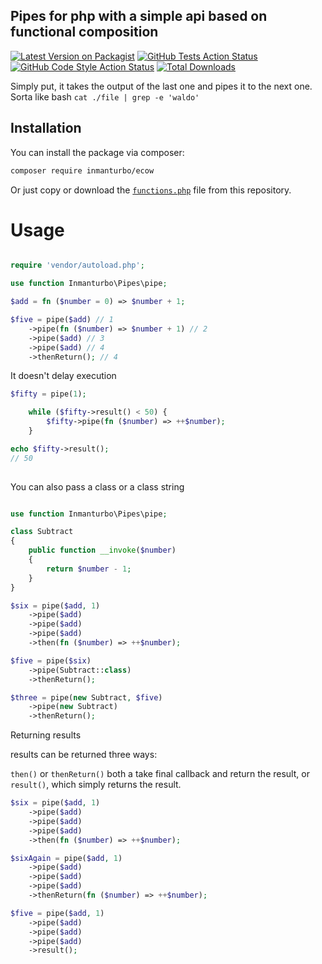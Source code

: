 ## Pipes for php with a simple api based on functional composition

[![Latest Version on Packagist](https://img.shields.io/packagist/v/inmanturbo/pipes.svg?style=flat-square)](https://packagist.org/packages/inmanturbo/pipes)
[![GitHub Tests Action Status](https://img.shields.io/github/actions/workflow/status/inmanturbo/pipes/run-tests.yml?branch=main&label=tests&style=flat-square)](https://github.com/inmanturbo/pipes/actions?query=workflow%3Arun-tests+branch%3Amain)
[![GitHub Code Style Action Status](https://img.shields.io/github/actions/workflow/status/inmanturbo/pipes/fix-php-code-style-issues.yml?branch=main&label=code%20style&style=flat-square)](https://github.com/inmanturbo/pipes/actions?query=workflow%3A"Fix+PHP+code+style+issues"+branch%3Amain)
[![Total Downloads](https://img.shields.io/packagist/dt/inmanturbo/pipes.svg?style=flat-square)](https://packagist.org/packages/inmanturbo/pipes)

Simply put, it takes the output of the last one and pipes it to the next one. Sorta like bash  `cat ./file | grep -e 'waldo'`

## Installation

You can install the package via composer:

```bash
composer require inmanturbo/ecow
```

Or just copy or download the [`functions.php`](https://github.com/inmanturbo/pipes/blob/main/functions.php) file from this repository.

# Usage


```php

require 'vendor/autoload.php';

use function Inmanturbo\Pipes\pipe;

$add = fn ($number = 0) => $number + 1;

$five = pipe($add) // 1
    ->pipe(fn ($number) => $number + 1) // 2
    ->pipe($add) // 3
    ->pipe($add) // 4
    ->thenReturn(); // 4
```

It doesn't delay execution

```php
$fifty = pipe(1);

    while ($fifty->result() < 50) {
        $fifty->pipe(fn ($number) => ++$number);
    }

echo $fifty->result();
// 50
     
```

You can also pass a class or a class string

```php

use function Inmanturbo\Pipes\pipe;

class Subtract
{
    public function __invoke($number)
    {
        return $number - 1;
    }
}

$six = pipe($add, 1)
    ->pipe($add)
    ->pipe($add)
    ->pipe($add)
    ->then(fn ($number) => ++$number);

$five = pipe($six)
    ->pipe(Subtract::class)
    ->thenReturn();

$three = pipe(new Subtract, $five)
    ->pipe(new Subtract)
    ->thenReturn();

```

Returning results

results can be returned three ways:

`then()` or `thenReturn()` both a take final callback and return the result, or `result()`, which simply returns the result.

```php
$six = pipe($add, 1)
    ->pipe($add)
    ->pipe($add)
    ->pipe($add)
    ->then(fn ($number) => ++$number);

$sixAgain = pipe($add, 1)
    ->pipe($add)
    ->pipe($add)
    ->pipe($add)
    ->thenReturn(fn ($number) => ++$number);

$five = pipe($add, 1)
    ->pipe($add)
    ->pipe($add)
    ->pipe($add)
    ->result();
```


